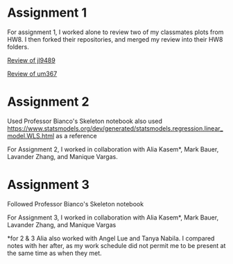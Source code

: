 # Assignment 1

For assignment 1, I worked alone to review two of my classmates plots from HW8. I then forked their repositories, and merged my review into their HW8 folders.


[Review of jl9489](../HW9_KC116/jl9489_PlotReview_KC116.md)

[Review of um367](../HW9_KC116/um367_PlotReview_KC116.md)

# Assignment 2
Used Professor Bianco's Skeleton notebook also used https://www.statsmodels.org/dev/generated/statsmodels.regression.linear_model.WLS.html as a reference

For Assignment 2, I worked in collaboration with Alia Kasem*, Mark Bauer, Lavander Zhang, and Manique Vargas.


# Assignment 3

Followed Professor Bianco's Skeleton notebook 

For Assignment 3, I worked in collaboration with Alia Kasem*, Mark Bauer, Lavander Zhang, and Manique Vargas


*for 2 & 3
Alia also worked with Angel Lue and Tanya Nabila. I compared notes with her after, as my work schedule did not permit me to be present at the same time as when they met.  
